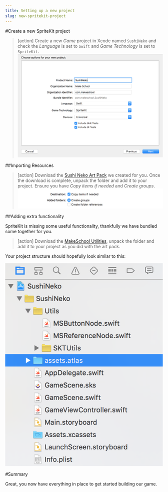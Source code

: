```yaml
---
title: Setting up a new project
slug: new-spritekit-project
---
```


#Create a new SpriteKit project

> [action]
> Create a new *Game* project in Xcode named `SushiNeko` and check the *Language* is set to `Swift` and *Game Technology* is set to `SpriteKit`.
> ![Xcode new project](../Tutorial-Images/xcode_new_project.png)
>

##Importing Resources

> [action]
> Download the [Sushi Neko Art Pack](../assets.atlas.zip) we created for you.
> Once the download is complete, unpack the folder and add it to your project.
> Ensure you have *Copy items if needed* and *Create groups*.
> ![Xcode file import options](../Tutorial-Images/xcode_adding_files_flags.png)
>

##Adding extra functionality

SpriteKit is missing some useful functionality, thankfully we have bundled some together for you.  

> [action]
> Download the [MakeSchool Utilities](../Utils.zip), unpack the folder and add it to your project as you
did with the art pack.
>

Your project structure should hopefully look similar to this:

![Xcode project structure](../Tutorial-Images/xcode_project_structure_new.png)

#Summary

Great, you now have everything in place to get started building our game.
